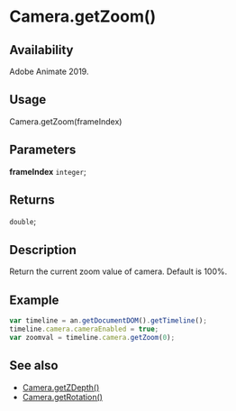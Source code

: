 # Camera.getZoom()

## Availability

Adobe Animate 2019.

## Usage

Camera.getZoom(frameIndex)

## Parameters

**frameIndex** `integer`;

## Returns

`double`;

## Description

Return the current zoom value of camera. Default is 100%.

## Example

```javascript
var timeline = an.getDocumentDOM().getTimeline();
timeline.camera.cameraEnabled = true;
var zoomval = timeline.camera.getZoom(0);
```

## See also

- [Camera.getZDepth()](../Camera_object/Camera.md)
- [Camera.getRotation()](../Camera_object/Camera2.md)
